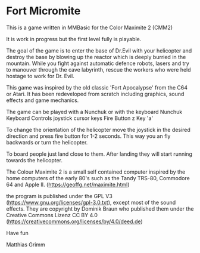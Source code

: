 # Fort Micromite
This is a game written in MMBasic for the Color Maximite 2 (CMM2)

It is work in progress but the first level fully is playable.

The goal of the game is to enter the base of Dr.Evil with your helicopter
and destroy the base by blowing up the reactor which is deeply burried
in the mountain. While you fight against automatic defence robots,
lasers and try to manouver through the cave labyrinth, rescue the
workers who were held hostage to work for Dr. Evil.

This game was inspired by the old classic 'Fort Apocalypse' from the
C64 or Atari. It has been redeveloped from scratch including graphics,
sound effects and game mechanics.

The game can be played with a Nunchuk or with the keyboard
	    Nunchuk	Keyboard
Controls    joystick	cursor keys
Fire	    Button z	Key 'a'

To change the orientation of the helicopter move the joystick in the
desired direction and press fire button for 1-2 seconds. This way you
an fly backwards or turn the helicopter.

To board people just land close to them. After landing they will
start running towards the helicopter.

The Colour Maximite 2 is a small self contained computer inspired by
the home computers of the early 80's such as the Tandy TRS-80,
Commodore 64 and Apple II. (https://geoffg.net/maximite.html)

the program is published under the GPL V3 (https://www.gnu.org/licenses/gpl-3.0.txt),
except most of the sound effects. They are copyright by Dominik Braun who published
them under the Creative Commons Lizenz CC BY 4.0 (https://creativecommons.org/licenses/by/4.0/deed.de)

Have fun

  Matthias Grimm
